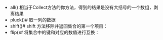 

+ all()
  相当于Collect方法的你方法，得到的结果是没有大括号的一个数组，剥离结果
+ pluck()#
  取一列的数据
+ shift()#
  shift 方法移除并返回集合的第一个项目：
+ flip()#
 将集合中的键和对应的数值进行互换：